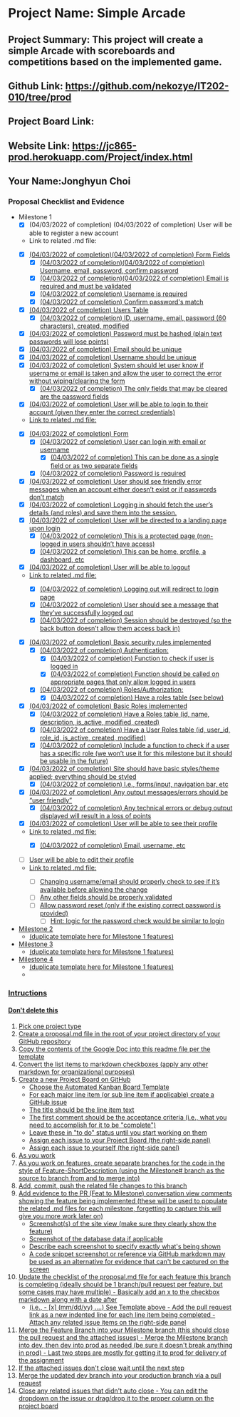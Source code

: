 # Project Name: Simple Arcade
## Project Summary: This project will create a simple Arcade with scoreboards and competitions based on the implemented game.
## Github Link: https://github.com/nekozye/IT202-010/tree/prod
## Project Board Link: 
## Website Link: https://jc865-prod.herokuapp.com/Project/index.html
## Your Name:Jonghyun Choi

<!-- Line item / Feature template (use this for each bullet point) -- DO NOT DELETE THIS SECTION


- [ ] \(mm/dd/yyyy of completion) Feature Title (from the proposal bullet point, if it's a sub-point indent it properly)
  -  Link to related .md file: [Link Name](link url)

 End Line item / Feature Template -- DO NOT DELETE THIS SECTION --> 
 
 
### Proposal Checklist and Evidence

- Milestone 1
  - [x] \(04/03/2022 of completion) \(04/03/2022 of completion) User will be able to register a new account
  -  Link to related .md file:<a href="https://jc865-prod.herokuapp.com/Project/register.php">
    - [x] \(04/03/2022 of completion)\(04/03/2022 of completion) Form Fields
      - [x] \(04/03/2022 of completion)\(04/03/2022 of completion) Username, email, password, confirm password
      - [x] \(04/03/2022 of completion)\(04/03/2022 of completion) Email is required and must be validated
      - [x] \(04/03/2022 of completion) Username is required
      - [x] \(04/03/2022 of completion) Confirm password's match
    - [x] \(04/03/2022 of completion) Users Table
      - [x] \(04/03/2022 of completion) ID, username, email, password (60 characters), created, modified   
    - [x] \(04/03/2022 of completion) Password must be hashed (plain text passwords will lose points)
    - [x] \(04/03/2022 of completion) Email should be unique
    - [x] \(04/03/2022 of completion) Username should be unique
    - [x] \(04/03/2022 of completion) System should let user know if username or email is taken and allow the user to correct the error without wiping/clearing the form
      - [x] \(04/03/2022 of completion) The only fields that may be cleared are the password fields 

  - [x] \(04/03/2022 of completion) User will be able to login to their account (given they enter the correct credentials)
  -  Link to related .md file:<a href="https://jc865-prod.herokuapp.com/Project/login.php">
    - [x] \(04/03/2022 of completion) Form
      - [x] \(04/03/2022 of completion) User can login with email or username
        - [x] \(04/03/2022 of completion) This can be done as a single field or as two separate fields
      - [x] \(04/03/2022 of completion) Password is required
    - [x] \(04/03/2022 of completion) User should see friendly error messages when an account either doesn’t exist or if passwords don’t match
    - [x] \(04/03/2022 of completion) Logging in should fetch the user’s details (and roles) and save them into the session.
    - [x] \(04/03/2022 of completion) User will be directed to a landing page upon login
      - [x] \(04/03/2022 of completion) This is a protected page (non-logged in users shouldn’t have access)
      - [x] \(04/03/2022 of completion) This can be home, profile, a dashboard, etc

  - [x] \(04/03/2022 of completion) User will be able to logout
  -  Link to related .md file:<a href="https://jc865-prod.herokuapp.com/Project/logout.php">
      - [x] \(04/03/2022 of completion) Logging out will redirect to login page
      - [x] \(04/03/2022 of completion) User should see a message that they’ve successfully logged out
      - [x] \(04/03/2022 of completion) Session should be destroyed (so the back button doesn’t allow them access back in)
      
  - [x] \(04/03/2022 of completion) Basic security rules implemented
      - [x] \(04/03/2022 of completion) Authentication:
          - [x] \(04/03/2022 of completion) Function to check if user is logged in
          - [x] \(04/03/2022 of completion) Function should be called on appropriate pages that only allow logged in users
      - [x] \(04/03/2022 of completion) Roles/Authorization:
          - [x] \(04/03/2022 of completion) Have a roles table (see below)

  - [x] \(04/03/2022 of completion) Basic Roles implemented
      - [x] \(04/03/2022 of completion) Have a <span style="text-decoration:underline;">Roles</span> table  (id, name, description, is_active, modified, created)
      - [x] \(04/03/2022 of completion) Have a <span style="text-decoration:underline;">User Roles</span> table (id, user_id, role_id, is_active, created, modified)
      - [x] \(04/03/2022 of completion) Include a function to check if a user has a specific role (we won’t use it for this milestone but it should be usable in the future)

  - [x] \(04/03/2022 of completion) Site should have basic styles/theme applied; everything should be styled
      - [x] \(04/03/2022 of completion) I.e., forms/input, navigation bar, etc

  - [x] \(04/03/2022 of completion) Any output messages/errors should be “user friendly”
      - [x] \(04/03/2022 of completion) Any technical errors or debug output displayed will result in a loss of points

  - [x] \(04/03/2022 of completion) User will be able to see their profile
  -  Link to related .md file:<a href="https://jc865-prod.herokuapp.com/Project/profile.php">
      - [x] \(04/03/2022 of completion) Email, username, etc
      
  - [ ] User will be able to edit their profile
  -  Link to related .md file:<a href="https://jc865-prod.herokuapp.com/Project/profile.php">
      - [ ] Changing username/email should properly check to see if it’s available before allowing the change
      - [ ] Any other fields should be properly validated
      - [ ] Allow password reset (only if the existing correct password is provided)
          - [ ] Hint: logic for the password check would be similar to login

- Milestone 2
  - (duplicate template here for Milestone 1 features)
- Milestone 3
  - (duplicate template here for Milestone 1 features)
- Milestone 4
  - (duplicate template here for Milestone 1 features)
  - 
### Intructions
#### Don't delete this
1. Pick one project type
2. Create a proposal.md file in the root of your project directory of your GitHub repository
3. Copy the contents of the Google Doc into this readme file per the template
4. Convert the list items to markdown checkboxes (apply any other markdown for organizational purposes)
5. Create a new Project Board on GitHub
   - Choose the Automated Kanban Board Template
   - For each major line item (or sub line item if applicable) create a GitHub issue
   - The title should be the line item text
   - The first comment should be the acceptance criteria (i.e., what you need to accomplish for it to be "complete")
   - Leave these in "to do" status until you start working on them
   - Assign each issue to your Project Board (the right-side panel)
   - Assign each issue to yourself (the right-side panel)
6. As you work
  1. As you work on features, create separate branches for the code in the style of Feature-ShortDescription (using the Milestone# branch as the source to branch from and to merge into)
  2. Add, commit, push the related file changes to this branch
  3. Add evidence to the PR (Feat to Milestone) conversation view comments showing the feature being implemented (these will be used to populate the related .md files for each milestone, forgetting to capture this will give you more work later on)
     - Screenshot(s) of the site view (make sure they clearly show the feature)
     - Screenshot of the database data if applicable
     - Describe each screenshot to specify exactly what's being shown
     - A code snippet screenshot or reference via GitHub markdown may be used as an alternative for evidence that can't be captured on the screen
  4. Update the checklist of the proposal.md file for each feature this branch is completing (ideally should be 1 branch/pull request per feature, but some cases may have multiple)
    - Basically add an x to the checkbox markdown along with a date after
      - (i.e.,   - [x] \(mm/dd/yy) ....) See Template above
    - Add the pull request link as a new indented line for each line item being completed
    - Attach any related issue items on the right-side panel
  5. Merge the Feature Branch into your Milestone branch (this should close the pull request and the attached issues)
    - Merge the Milestone branch into dev, then dev into prod as needed (be sure it doesn't break anything in prod)
    - Last two steps are mostly for getting it to prod for delivery of the assignment 
  7. If the attached issues don't close wait until the next step
  8. Merge the updated dev branch into your production branch via a pull request
  9. Close any related issues that didn't auto close
    - You can edit the dropdown on the issue or drag/drop it to the proper column on the project board